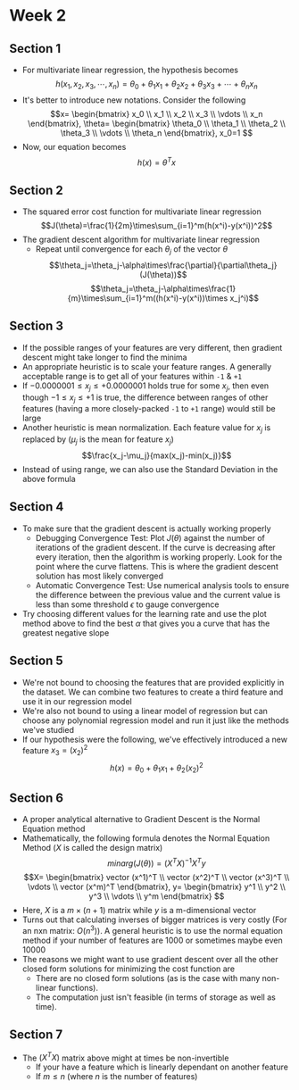 # Week 2

## Section 1
* For multivariate linear regression, the hypothesis becomes
$$h(x_1,x_2,x_3,\cdots,x_n)=\theta_0+\theta_1x_1+\theta_2x_2+\theta_3x_3+\cdots+\theta_nx_n$$
* It's better to introduce new notations. Consider the following
$$x=
\begin{bmatrix}
    x_0 \\
    x_1 \\
    x_2 \\
    x_3 \\
    \vdots \\
    x_n
\end{bmatrix},
\theta=
\begin{bmatrix}
    \theta_0 \\
    \theta_1 \\
    \theta_2 \\
    \theta_3 \\
    \vdots \\
    \theta_n
\end{bmatrix},
x_0=1
$$
* Now, our equation becomes
$$h(x)=\theta^Tx$$

## Section 2
* The squared error cost function for multivariate linear regression
$$J(\theta)=\frac{1}{2m}\times\sum_{i=1}^m(h(x^i)-y(x^i))^2$$
* The gradient descent algorithm for multivariate linear regression
  * Repeat until convergence for each $\theta_j$ of the vector $\theta$
$$\theta_j=\theta_j-\alpha\times\frac{\partial}{\partial\theta_j}(J(\theta))$$
$$\theta_j=\theta_j-\alpha\times\frac{1}{m}\times\sum_{i=1}^m((h(x^i)-y(x^i))\times x_j^i)$$

## Section 3
* If the possible ranges of your features are very different, then gradient descent might take longer to find the minima
* An appropriate heuristic is to scale your feature ranges. A generally acceptable range is to get all of your features within `-1` & `+1`
* If $-0.0000001\le x_j\le+0.0000001$ holds true for some $x_j$, then even though $-1\le x_j\le+1$ is true, the difference between ranges of other features (having a more closely-packed `-1` to `+1` range) would still be large
* Another heuristic is mean normalization. Each feature value for $x_j$ is replaced by ($\mu_j$ is the mean for feature $x_j$)
$$\frac{x_j-\mu_j}{max(x_j)-min(x_j)}$$
* Instead of using range, we can also use the Standard Deviation in the above formula

## Section 4
* To make sure that the gradient descent is actually working properly
  * Debugging Convergence Test: Plot $J(\theta)$ against the number of iterations of the gradient descent. If the curve is decreasing after every iteration, then the algorithm is working properly. Look for the point where the curve flattens. This is where the gradient descent solution has most likely converged
  * Automatic Convergence Test: Use numerical analysis tools to ensure the difference between the previous value and the current value is less than some threshold $\epsilon$ to gauge convergence
* Try choosing different values for the learning rate and use the plot method above to find the best $\alpha$ that gives you a curve that has the greatest negative slope

## Section 5
* We're not bound to choosing the features that are provided explicitly in the dataset. We can combine two features to create a third feature and use it in our regression model
* We're also not bound to using a linear model of regression but can choose any polynomial regression model and run it just like the methods we've studied
* If our hypothesis were the following, we've effectively introduced a new feature $x_3=(x_2)^2$
$$h(x)=\theta_0+\theta_1x_1+\theta_2(x_2)^2$$

## Section 6
* A proper analytical alternative to Gradient Descent is the Normal Equation method
* Mathematically, the following formula denotes the Normal Equation Method ($X$ is called the design matrix)
$$minarg(J(\theta))=(X^TX)^{-1}X^Ty$$
$$X=
\begin{bmatrix}
  vector (x^1)^T \\
  vector (x^2)^T \\
  vector (x^3)^T \\
  \vdots \\
  vector (x^m)^T
\end{bmatrix},
y=
\begin{bmatrix}
  y^1 \\
  y^2 \\
  y^3 \\
  \vdots \\
  y^m
\end{bmatrix}
$$
* Here, $X$ is a $m\times(n+1)$ matrix while $y$ is a m-dimensional vector
* Turns out that calculating inverses of bigger matrices is very costly (For an nxn matrix: $O(n^3)$). A general heuristic is to use the normal equation method if your number of features are 1000 or sometimes maybe even 10000
* The reasons we might want to use gradient descent over all the other closed form solutions for minimizing the cost function are
  * There are no closed form solutions (as is the case with many non-linear functions).
  * The computation just isn't feasible (in terms of storage as well as time).

## Section 7
* The $(X^TX)$ matrix above might at times be non-invertible
  * If your have a feature which is linearly dependant on another feature
  * If $m\le n$ (where $n$ is the number of features)